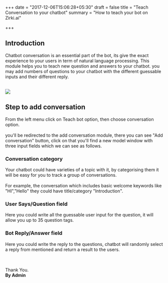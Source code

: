 +++
date = "2017-12-06T15:06:28+05:30"
draft = false
title = "Teach Conversation to your chatbot"
summary = "How to teach your bot on Zirki.ai"

+++

<section markdown=1 id="intro-section" class="doc-section">


<h2>Introduction</h2>


Chatbot conversation is an essential part of the bot, its give the exact experience to your users in term of natural language processing. This module helps you to teach new question and answers to your chatbot. you may add numbers of questions to your chatbot with the different guessable inputs and their different reply.

<br/>

<img src="https://zirkidocs.gitlab.io/assets/images/Teaching Conversation to bot/teach conversation to bot.gif" class="post-image" />


</section>

<section markdown=1 id="bot-status" class="doc-section">


<h2>Step to add conversation</h2>


From the left menu click on Teach bot option, then choose conversation option.
<br /><br />
you'll be redirected to the add conversation module, there you can see "Add conversation" button, click on that you'll find a new model window with three input fields which we can see as follows.

<div markdown=1 id="1" class="section-block">

<h3>Conversation category</h3>

Your chatbot could have varieties of a topic with it, by categorising them it will be easy for you to track a group of conversations. 
<br /><br />
For example, the conversation which includes basic welcome keywords like "HI","Hello" they could have title/category "Introduction". 

</div>

<div markdown=1 id="2" class="section-block">

<h3>User Says/Question field</h3>

Here you could write all the guessable user input for the question, it will allow you up to 35 question tags.

</div>

<div markdown=1 id="3" class="section-block">

<h3>Bot Reply/Answer field</h3>

Here you could write the reply to the questions, chatbot will randomly select a reply from mentioned and return a result to the users.

</div>



<br /><br />
Thank You.<br />
<b>By Admin</b>

</section>
